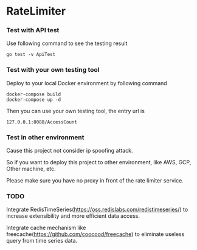 # RateLimiter

### Test with API test
Use following command to see the testing result

```shell
go test -v ApiTest
```

### Test with your own testing tool

Deploy to your local Docker environment by following command

```shell
docker-compose build
docker-compose up -d
```

Then you can use your own testing tool, the entry url is

```shell
127.0.0.1:8088/AccessCount
```

### Test in other environment

Cause this project not consider ip spoofing attack.

So if you want to deploy this project to other environment, like AWS, GCP, Other machine, etc.

Please make sure you have no proxy in front of the rate limiter service.

### TODO

Integrate RedisTimeSeries(https://oss.redislabs.com/redistimeseries/) to increase extensibility and more efficient data access. 


Integrate cache mechanism like freecache(https://github.com/coocood/freecache) to eliminate useless query from time series data.

